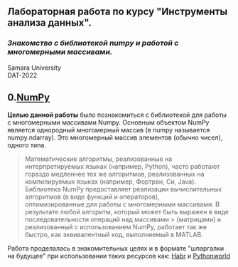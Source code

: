
## Лабораторная работа по курсу "Инструменты анализа данных".<br/>
### *Знакомство с библиотекой numpy и работой с многомерными массивами.* <br/>
Samara University <br/>
DAT-2022

## 0.[NumPy](https://github.com/Dark-MonkGI/Data_Analysis_Tools_SAMARA_UNIVERSITY/blob/main/0.%20NumPy/DAT_6131-010402D_Griaznov_I.ipynb)
**Целью данной работы** было познакомиться с библиотекой для работы с многомерными массивами Numpy.
Основным объектом NumPy является однородный многомерный массив (в numpy называется numpy.ndarray).
Это многомерный массив элементов (обычно чисел), одного типа.

> Математические алгоритмы, реализованные на интерпретируемых языках (например, Python), часто работают гораздо медленнее тех же алгоритмов, реализованных на 
>  компилируемых языках (например, Фортран, Си, Java). Библиотека NumPy предоставляет реализации вычислительных алгоритмов (в виде функций и операторов),  
> оптимизированные для работы с многомерными массивами. В результате любой алгоритм, который может быть выражен в виде последовательности операций над массивами  > (матрицами) и реализованный с использованием NumPy, работает так же быстро, как эквивалентный код, выполняемый в MATLAB. 

Работа проделалась в знакомительных целях и в формате "шпаргалки на будущее" при использовании таких ресурсов как: [Habr](https://habr.com/ru/post/469355/) и [Pythonworld](https://pythonworld.ru/numpy/1.html)
